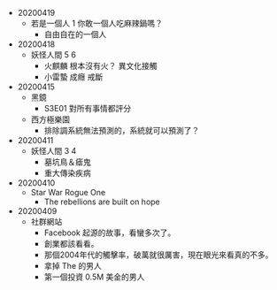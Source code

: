 - 20200419
    - 若是一個人 1 你敢一個人吃麻辣鍋嗎？
        - 自由自在的一個人
- 20200418
    - 妖怪人間 5 6
        - 火麒麟 根本沒有火？ 異文化接觸
        - 小雷蟄 成癮 戒斷
- 20200415
    - 黑鏡
        - S3E01 對所有事情都評分
    - 西方極樂園
        - 排除調系統無法預測的，系統就可以預測了？
- 20200411
    - 妖怪人間 3 4
        - 墓坑鳥＆瘧鬼
        - 重大傳染疾病
- 20200410
    - Star War Rogue One
        - The rebellions are built on hope
- 20200409
    - 社群網站
        - Facebook 起源的故事，看蠻多次了。
        - 創業都該看看。
        - 那個2004年代的觸擊率，破萬就很厲害，現在眼光來看真的不多。
        - 拿掉 The 的男人
        - 第一個投資 0.5M 美金的男人